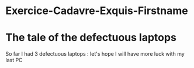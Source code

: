 # Exercice-Cadavre-Exquis-Firstname

<h1> The tale of the  defectuous laptops </h1>

<p> So far I had 3 defectuous laptops : let's hope I will have more luck with my last PC</p>


